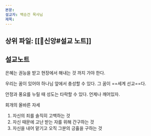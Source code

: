 ```yaml
---
본문: 
설교자: 백승건 목사님
제목:
---
```

## 상위 파일: [[🧭신앙#설교 노트]]

## 설교노트
은혜는 권능을 받고 현장에서 해내는 것 까지 가야 한다.

우리는 꿈이 있어야 하나님 앞에서 충성할 수 있다.
그 꿈이 ==세계 선교==다.

안정과 풍요를 누릴 때 성도는 타락할 수 있다.
언제나 깨어있자.

회개의 올바른 자세
1. 자신의 죄를 솔직히 고백하는 것
2. 자신 때문에 고난 받는 자를 위해 간구하는 것
3. 자신을 내어 맡기고 오직 그분의 긍휼을 구하는 것


